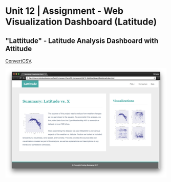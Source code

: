 # Unit 12 | Assignment - Web Visualization Dashboard (Latitude)


## "Lattitude" - Latitude Analysis Dashboard with Attitude

 [ConvertCSV](http://www.convertcsv.com/csv-to-html.htm).

![Landing page large screen](Images/landing-lg.png)
